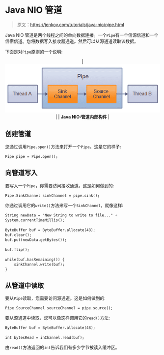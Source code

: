 # Java NIO 管道

> 原文：<https://jenkov.com/tutorials/java-nio/pipe.html>

Java NIO 管道是两个线程之间的单向数据连接。一个`Pipe`有一个信源信道和一个信宿信道。您将数据写入接收器通道。然后可以从源通道读取该数据。

下面是对`Pipe`原则的一个说明:

<center>

| ![Java NIO: Pipe Internals](img/b704e4c8ba32bdb9b72e7c484c97dd27.png) |
| **Java NIO:管道内部构件** |

</center>

## 创建管道

您通过调用`Pipe.open()`方法来打开一个`Pipe`。这是它的样子:

```
Pipe pipe = Pipe.open();

```

## 向管道写入

要写入一个`Pipe`，你需要访问接收通道。这是如何做到的:

```
Pipe.SinkChannel sinkChannel = pipe.sink();

```

你通过调用它的`write()`方法来写一个`SinkChannel`，就像这样:

```
String newData = "New String to write to file..." + System.currentTimeMillis();

ByteBuffer buf = ByteBuffer.allocate(48);
buf.clear();
buf.put(newData.getBytes());

buf.flip();

while(buf.hasRemaining()) {
    sinkChannel.write(buf);
}

```

## 从管道中读取

要从`Pipe`读取，您需要访问源通道。这是如何做到的:

```
Pipe.SourceChannel sourceChannel = pipe.source();

```

要从源通道中读取，您可以像这样调用它的`read()`方法:

```
ByteBuffer buf = ByteBuffer.allocate(48);

int bytesRead = inChannel.read(buf);

```

由`read()`方法返回的`int`告诉我们有多少字节被读入缓冲区。
